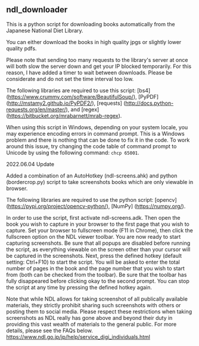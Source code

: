 ## ndl_downloader

This is a python script for downloading books automatically from the Japanese National Diet Library.

You can either download the books in high quality jpgs or slightly lower quality pdfs.

Please note that sending too many requests to the library's server at once will both slow the server down and get your IP blocked temporarily. For this reason, I have added a timer to wait between downloads. Please be considerate and do not set the time interval too low.

The following libraries are required to use this script: [bs4] (https://www.crummy.com/software/BeautifulSoup/), [PyPDF] (http://mstamy2.github.io/PyPDF2/), [requests] (http://docs.python-requests.org/en/master/), and [regex] (https://bitbucket.org/mrabarnett/mrab-regex).

When using this script in Windows, depending on your system locale, you may experience encoding errors in command prompt. This is a Windows problem and there is nothing that can be done to fix it in the code. To work around this issue, try changing the code table of command prompt to Unicode by using the following command: `chcp 65001`.

2022.06.04 Update

Added a combination of an AutoHotkey (ndl-screens.ahk) and python (bordercrop.py) script to take screenshots books which are only viewable in browser.

The following libraries are required to use the python script: [opencv] (https://pypi.org/project/opencv-python/), [NumPy] (https://numpy.org/).

In order to use the script, first activate ndl-screens.adk. Then open the book you wish to capture in your browser to the first page that you wish to capture. Set your browser to fullscreen mode (F11 in Chrome), then click the fullscreen option on the NDL viewer toolbar. You are now ready to start capturing screenshots. Be sure that all popups are disabled before running the script, as everything viewable on the screen other than your cursor will be captured in the screenshots. Next, press the defined hotkey (default setting: Ctrl+F10) to start the script. You will be asked to enter the total number of pages in the book and the page number that you wish to start from (both can be checked from the toolbar). Be sure that the toolbar has fully disappeared before clicking okay to the second prompt. You can stop the script at any time by pressing the defined hotkey again.

Note that while NDL allows for taking screenshot of all publically available materials, they strictly prohibit sharing such screenshots with others or posting them to social media. Please respect these restrictions when taking screenshots as NDL really has gone above and beyond their duty in providing this vast wealth of materials to the general public. For more details, please see the FAQs below.
https://www.ndl.go.jp/jp/help/service_digi_individuals.html
